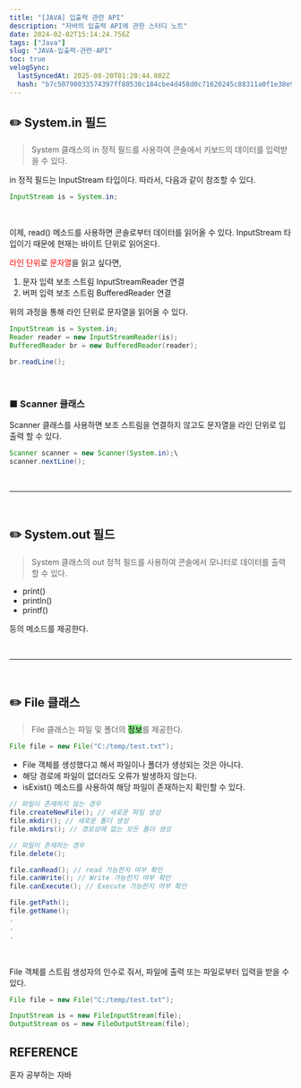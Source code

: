 ```yaml
---
title: "[JAVA] 입출력 관련 API"
description: "자바의 입출력 API에 관한 스터디 노트"
date: 2024-02-02T15:14:24.756Z
tags: ["Java"]
slug: "JAVA-입출력-관련-API"
toc: true
velogSync:
  lastSyncedAt: 2025-08-20T01:20:44.802Z
  hash: "b7c50798033574397ff80538c184cbe4d458d0c71620245c88311a0f1e38e979"
---
```


## ✏️ System.in 필드
>System 클래스의 in 정적 필드를 사용하여 콘솔에서 키보드의 데이터를 입력받을 수 있다.


in 정적 필드는 InputStream 타입이다. 
따라서, 다음과 같이 참조할 수 있다.
```java
InputStream is = System.in;
```
<br>

이제, read() 메소드를 사용하면 콘솔로부터 데이터를 읽어올 수 있다.
InputStream 타입이기 때문에 현재는 바이트 단위로 읽어온다.

<span style = "color:red">라인 단위</span>로 <span style = "color:red">문자열</span>을 읽고 싶다면, 

1. 문자 입력 보조 스트림 InputStreamReader 연결
2. 버퍼 입력 보조 스트림 BufferedReader 연결

위의 과정을 통해 라인 단위로 문자열을 읽어올 수 있다.
```java
InputStream is = System.in;
Reader reader = new InputStreamReader(is);
BufferedReader br = new BufferedReader(reader);

br.readLine();
```

<br>

### ■ Scanner 클래스

Scanner 클래스를 사용하면 보조 스트림을 연결하지 않고도 문자열을 라인 단위로 입출력 할 수 있다.
```java
Scanner scanner = new Scanner(System.in);\
scanner.nextLine();
```
<br>

---

<br>

## ✏️ System.out 필드
>System 클래스의 out 정적 필드를 사용하여 콘솔에서 모니터로 데이터를 출력할 수 있다.

- print()
- println()
- printf()

등의 메소드를 제공한다.

<br>

---

<br>

## ✏️ File 클래스
> File 클래스는 파일 및 폴더의 <span style = "background-color: lightgreen; color:black">정보</span>를 제공한다.

```java
File file = new File("C:/temp/test.txt");
```
- File 객체를 생성했다고 해서 파일이나 폴더가 생성되는 것은 아니다.
- 해당 경로에 파일이 없더라도 오류가 발생하지 않는다.
- isExist() 메소드를 사용하여 해당 파일이 존재하는지 확인할 수 있다.

```java
// 파일이 존재하지 않는 경우
file.createNewFile(); // 새로운 파일 생성
file.mkdir(); // 새로운 폴더 생성
file.mkdirs(); // 경로상에 없는 모든 폴더 생성

```

```java
// 파일이 존재하는 경우
file.delete();

file.canRead(); // read 가능한지 여부 확인
file.canWrite(); // Write 가능한지 여부 확인
file.canExecute(); // Execute 가능한지 여부 확인

file.getPath();
file.getName();
.
.
.
```

<br>

File 객체를 스트림 생성자의 인수로 줘서, 파일에 출력 또는 파일로부터 입력을 받을 수 있다.

```java
File file = new File("C:/temp/test.txt");

InputStream is = new FileInputStream(file);
OutputStream os = new FileOutputStream(file);
```

## REFERENCE
혼자 공부하는 자바